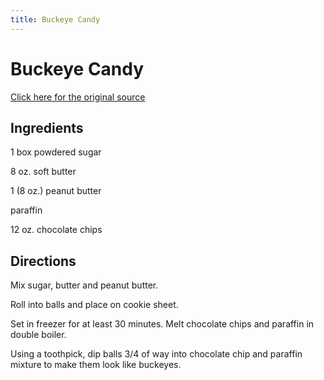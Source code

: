 ```yaml
---
title: Buckeye Candy
---
```


<head>
<meta charset="UTF-8">
</head>
<h1>Buckeye Candy</h1>
<a href="http://www.cookbooks.com/Recipe-Details.aspx?id=886785/">Click here for the original source</a>
<h2>Ingredients</h2>
<p></p>
<p>1 box powdered sugar</p>
<p> </p>
<p>8 oz. soft butter</p>
<p> </p>
<p>1 (8 oz.) peanut butter</p>
<p> </p>
<p>paraffin</p>
<p> </p>
<p>12 oz. chocolate chips</p>
<p></p>
<h2>Directions</h2>

<p></p>
<p>Mix sugar, butter and peanut butter.</p>
<p> </p>
<p>Roll into balls and place on cookie sheet.</p>
<p> </p>
<p>Set in freezer for at least 30 minutes. Melt chocolate chips and paraffin in double boiler.</p>
<p> </p>
<p>Using a toothpick, dip balls 3/4 of way into chocolate chip and paraffin mixture to make them look like buckeyes.</p>
<p></p>
